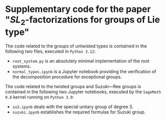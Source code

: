 # Supplementary code for the paper "$SL_2$-factorizations for groups of Lie type"

The code related to the groups of untwisted types is contained in the following two files, executed in ``Python 3.12``:
- ``root_system.py`` is an absolutely minimal implementation of the root systems.
- ``normal_types.ipynb`` is a Jupyter notebook providing the verification of the decomposition procedure for exceptional groups.

The code related to the twisted groups and Suzuki—Ree groups is contained in the following two Jupyter notebooks, executed by the ``SageMath 9.8`` kernel running on ``Python 3.9``:
- ``su3.ipynb`` deals with the special unitary group of degree 3.
- ``suzuki.ipynb`` establishes the required formulas for Suzuki group. 
